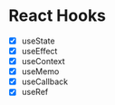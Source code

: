 # React Hooks

- [x] useState
- [x] useEffect
- [x] useContext
- [x] useMemo
- [x] useCallback
- [x] useRef
